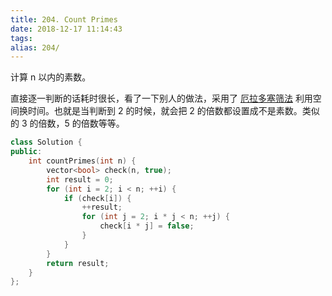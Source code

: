 ```yaml
---
title: 204. Count Primes
date: 2018-12-17 11:14:43
tags:
alias: 204/
---
```


计算 n 以内的素数。

<!--more-->

直接逐一判断的话耗时很长，看了一下别人的做法，采用了 [厄拉多塞筛法](https://zh.wikipedia.org/wiki/%E5%9F%83%E6%8B%89%E6%89%98%E6%96%AF%E7%89%B9%E5%B0%BC%E7%AD%9B%E6%B3%95) 利用空间换时间。也就是当判断到 2 的时候，就会把 2 的倍数都设置成不是素数。类似的 3 的倍数，5 的倍数等等。

```cpp
class Solution {
public:
    int countPrimes(int n) {
        vector<bool> check(n, true);
        int result = 0;
        for (int i = 2; i < n; ++i) {
            if (check[i]) {
                ++result;
                for (int j = 2; i * j < n; ++j) {
                    check[i * j] = false;
                }
            }
        }
        return result;
    }
};
```
